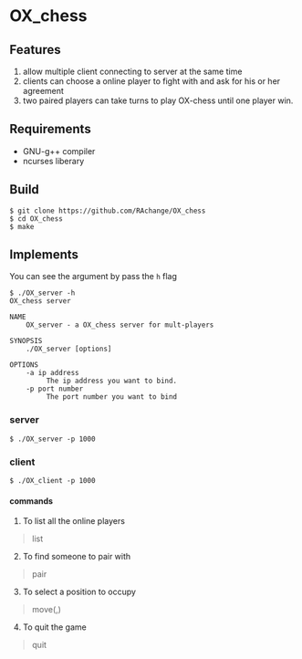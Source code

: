 OX_chess
=========

## Features
1. allow multiple client connecting to server at the same time
2. clients can choose a online player to fight with and ask for his or her agreement
3. two paired players can take turns to play OX-chess until one player win.

## Requirements
- GNU-g++ compiler
- ncurses liberary

## Build
```
$ git clone https://github.com/RAchange/OX_chess
$ cd OX_chess
$ make
```

## Implements

You can see the argument by pass the `h` flag 
```
$ ./OX_server -h
OX_chess server

NAME
	OX_server - a OX_chess server for mult-players

SYNOPSIS
	./OX_server [options]

OPTIONS
	-a ip address
		 The ip address you want to bind.
	-p port number
		 The port number you want to bind
```

### server
```
$ ./OX_server -p 1000
```
### client
```
$ ./OX_client -p 1000
```
#### commands
1. To list all the online players
> list
2. To find someone to pair with
> pair
> <player id>
3. To select a position to occupy
> move(<row>,<column>)
4. To quit the game
> quit
